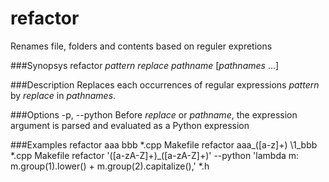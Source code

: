 refactor
========

Renames file, folders and contents based on reguler expretions

###Synopsys
  refactor *pattern* *replace* *pathname* [*pathnames* ...]


###Description
Replaces each occurrences of regular expressions *pattern* by *replace* in *pathnames*.


###Options
-p, --python
    Before *replace* or *pathname*, the expression argument is parsed and evaluated as a Python expression


###Examples
    refactor aaa bbb *.cpp Makefile
    refactor aaa_([a-z]+) \1_bbb *.cpp Makefile
    refactor '([a-zA-Z]+)_([a-zA-Z]+)' --python 'lambda m: m.group(1).lower() + m.group(2).capitalize(),' *.h
